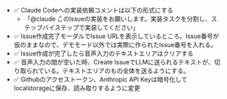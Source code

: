 - ✅ Claude Codeへの実装依頼コメントは以下の形式にする
  - 「@claude このIssueの実装をお願いします。実装タスクを分割し、ステップバイステップで実装してください」
- ✅ Issue作成完了モーダルでIssue URLを表示しているところ。Issue番号が仮のままなので、デモモード以外では実際に作られたIssue番号を入れる。
- ✅ Issue作成が完了したら音声入力のテキストエリアはクリアする
- ✅ 音声入力の間が空いた時、Create IssueでLLMに送られるテキストが、切り取られている。テキストエリアのもの全体を送るようにする。
- ✅ Githubのアクセストークン、Anthropic API Keyは暗号化してlocalstorageに保存、読み取りするように変更